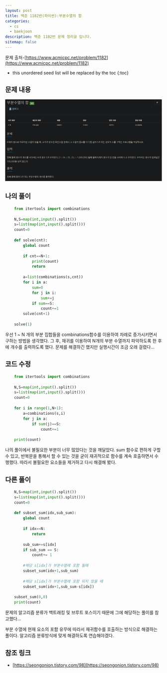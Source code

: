 ```yaml
---
layout: post
title: 백준 1182번(파이썬):부분수열의 합
categories: 
  - cs
  - baekjoon
description: 백준 1182번 문제 정리글 입니다.
sitemap: false
---
```

문제 출처-[https://www.acmicpc.net/problem/1182](https://www.acmicpc.net/problem/1182)

* this unordered seed list will be replaced by the toc
{:toc}

## 문제 내용
![백준 1182번](/assets/img/blog/bj1182.png)

## 나의 풀이

~~~python
    from itertools import combinations

    N,S=map(int,input().split())
    s=list(map(int,input().split()))
    count=0

    def solve(cnt):
        global count
        
        if cnt==N+1:
            print(count)
            return
        
        a=list(combinations(s,cnt))
        for i in a:
            sum=0
            for j in i:
                sum+=j
            if sum==S:
                count+=1
        solve(cnt+1)
        
    solve(1)
~~~

우선 1 ~ N 개의 부분 집합들을 combinations함수를 이용하여 차례로 증가시키면서 구하는 방법을 생각했다. 그 후, 재귀를 이용하여 N개의 부분 수열까지 파악하도록 한 후에 개수를 출력하도록 했다. 문제를 해결하긴 했지만 실행시간이 조금 오래 걸렸다...

## 코드 수정
~~~python
    from itertools import combinations

    N,S=map(int,input().split())
    s=list(map(int,input().split()))
    count=0

    for i in range(1,N+1):
        a=combinations(s,i)
        for j in a:
            if sum(j)==S:
                count+=1

    print(count)
~~~

나의 풀이에서 불필요한 부분이 너무 많았다는 것을 깨달았다. sum 함수로 편하게 구할 수 있고, 반복문을 통해서 할 수 있는 것을 굳이 재귀적으로 함수를 계속 호출하면서 수행했다. 따라서 불필요한 요소들을 제거하고 다시 해결해 봤다.

## 다른 풀이
~~~python
    N,S=map(int,input().split())
    s=list(map(int,input().split()))
    count=0

    def subset_sum(idx,sub_sum):
        global count
        
        if idx==N:
            return
        
        sub_sum+=s[idx]
        if sub_sum == S:
            count+= 1
        
        #해당 s[idx]가 부분수열에 포함 될때
        subset_sum(idx+1,sub_sum)
        
        #해당 s[idx]가 부분수열에 포함 되지 않을 때    
        subset_sum(idx+1,sub_sum-s[idx])

    subset_sum(0,0)
    print(count)
~~~

문제의 알고리즘 분류가 백트래킹 및 브루트 포스이기 때문에 그에 해당하는 풀이를 참고했다...

부분 수열에 현재 요소의 포함 유무에 따라서 재귀함수를 호출하는 방식으로 해결하는 풀이다. 알고리즘 분류방식에 맞게 해결하도록 연습해야겠다.

## 참조 링크

- [https://seongonion.tistory.com/98](https://seongonion.tistory.com/98)